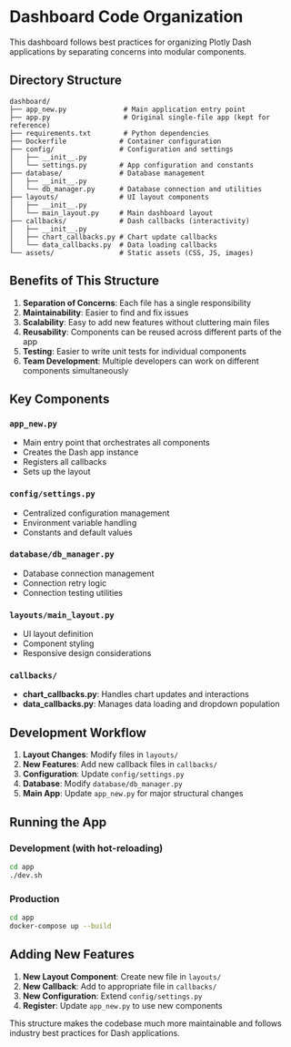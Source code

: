 # Dashboard Code Organization

This dashboard follows best practices for organizing Plotly Dash applications by separating concerns into modular components.

## Directory Structure

```
dashboard/
├── app_new.py              # Main application entry point
├── app.py                  # Original single-file app (kept for reference)
├── requirements.txt        # Python dependencies
├── Dockerfile             # Container configuration
├── config/                # Configuration and settings
│   ├── __init__.py
│   └── settings.py        # App configuration and constants
├── database/              # Database management
│   ├── __init__.py
│   └── db_manager.py      # Database connection and utilities
├── layouts/               # UI layout components
│   ├── __init__.py
│   └── main_layout.py     # Main dashboard layout
├── callbacks/             # Dash callbacks (interactivity)
│   ├── __init__.py
│   ├── chart_callbacks.py # Chart update callbacks
│   └── data_callbacks.py  # Data loading callbacks
└── assets/                # Static assets (CSS, JS, images)
```

## Benefits of This Structure

1. **Separation of Concerns**: Each file has a single responsibility
2. **Maintainability**: Easier to find and fix issues
3. **Scalability**: Easy to add new features without cluttering main files
4. **Reusability**: Components can be reused across different parts of the app
5. **Testing**: Easier to write unit tests for individual components
6. **Team Development**: Multiple developers can work on different components simultaneously

## Key Components

### `app_new.py`
- Main entry point that orchestrates all components
- Creates the Dash app instance
- Registers all callbacks
- Sets up the layout

### `config/settings.py`
- Centralized configuration management
- Environment variable handling
- Constants and default values

### `database/db_manager.py`
- Database connection management
- Connection retry logic
- Connection testing utilities

### `layouts/main_layout.py`
- UI layout definition
- Component styling
- Responsive design considerations

### `callbacks/`
- **chart_callbacks.py**: Handles chart updates and interactions
- **data_callbacks.py**: Manages data loading and dropdown population

## Development Workflow

1. **Layout Changes**: Modify files in `layouts/`
2. **New Features**: Add new callback files in `callbacks/`
3. **Configuration**: Update `config/settings.py`
4. **Database**: Modify `database/db_manager.py`
5. **Main App**: Update `app_new.py` for major structural changes

## Running the App

### Development (with hot-reloading)
```bash
cd app
./dev.sh
```

### Production
```bash
cd app
docker-compose up --build
```

## Adding New Features

1. **New Layout Component**: Create new file in `layouts/`
2. **New Callback**: Add to appropriate file in `callbacks/`
3. **New Configuration**: Extend `config/settings.py`
4. **Register**: Update `app_new.py` to use new components

This structure makes the codebase much more maintainable and follows industry best practices for Dash applications.
